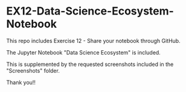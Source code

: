 # EX12-Data-Science-Ecosystem-Notebook
This repo includes Exercise 12 - Share your notebook through GitHub.
  
The Jupyter Notebook "Data Science Ecosystem" is included.
  
This is supplemented by the requested screenshots included in the "Screenshots" folder.
  
Thank you!!
